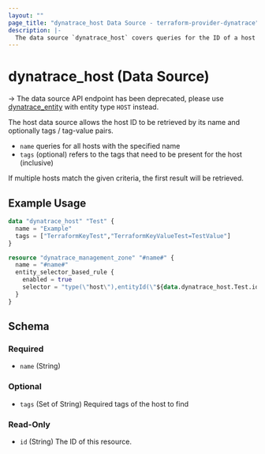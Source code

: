```yaml
---
layout: ""
page_title: "dynatrace_host Data Source - terraform-provider-dynatrace"
description: |-
  The data source `dynatrace_host` covers queries for the ID of a host based on name and tags / tag-value pairs
---
```


# dynatrace_host (Data Source)

-> The data source API endpoint has been deprecated, please use [dynatrace_entity](https://registry.terraform.io/providers/dynatrace-oss/dynatrace/latest/docs/data-sources/entity) with entity type `HOST` instead.

The host data source allows the host ID to be retrieved by its name and optionally tags / tag-value pairs.

- `name` queries for all hosts with the specified name
- `tags` (optional) refers to the tags that need to be present for the host (inclusive)

If multiple hosts match the given criteria, the first result will be retrieved.

## Example Usage

```terraform
data "dynatrace_host" "Test" {
  name = "Example"
  tags = ["TerraformKeyTest","TerraformKeyValueTest=TestValue"]
}

resource "dynatrace_management_zone" "#name#" {
  name = "#name#" 
  entity_selector_based_rule {
    enabled = true 
    selector = "type(\"host\"),entityId(\"${data.dynatrace_host.Test.id}\")"
  }
}
```

<!-- schema generated by tfplugindocs -->
## Schema

### Required

- `name` (String)

### Optional

- `tags` (Set of String) Required tags of the host to find

### Read-Only

- `id` (String) The ID of this resource.